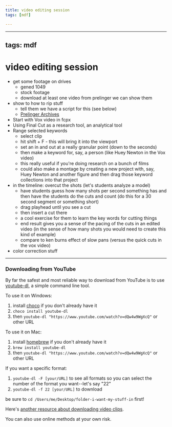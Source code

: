 ```yaml
---
title: video editing session
tags: [mdf]

---
```


---
tags: mdf
---

# video editing session 

* get some footage on drives
    * gened 1049
    * stock footage
    * download at least one video from prelinger we can show them 
* show to how to rip stuff
    * tell them we have a script for this (see below)
    * [Prelinger Archives](https://archive.org/details/prelinger)
* Start with Vox video in fcpx
* Using Final Cut as a research tool, an analytical tool
* Range selected keywords
    * select clip
    * hit shift + F - this will bring it into the viewport
    * set an in and out at a really granular point (down to the seconds)
    * then make a keyword for, say, a person (like Huey Newton in the Vox video)
    * this really useful if you're doing research on a bunch of films
    * could also make a montage by creating a new project with, say, Huey Newton and another figure and then drag those keyword collections into that project
* in the timeline: overcut the shots (let's students analyze a model)
    * have students guess how many shots per second something has and then have the students do the cuts and count (do this for a 30 second segment or something short)
    * drag playhead until you see a cut
    * then insert a cut there
    * a cool exercise for them to learn the key words for cutting things
    * end result gives you a sense of the pacing of the cuts in an edited video (in the sense of how many shots you would need to create this kind of example)
    * compare to ken burns effect of slow pans (versus the quick cuts in the vox video)
* color correction stuff


---

### Downloading from YouTube

By far the safest and most reliable way to download from YouTube is to use [youtube-dl](https://youtube-dl.org/), a simple command line tool. 

To use it on Windows:
1. install [choco](https://chocolatey.org/install) if you don't already have it
2. `choco install youtube-dl`
3. then `youtube-dl "https://www.youtube.com/watch?v=dQw4w9WgXcQ"` or other URL

To use it on Mac:
1. install [homebrew](https://brew.sh/) if you don't already have it
2. `brew install youtube-dl`
3. then `youtube-dl "https://www.youtube.com/watch?v=dQw4w9WgXcQ"` or other URL

If you want a specific format:
1. `youtube-dl -F [your/URL]` to see all formats so you can select the number of the format you want--let's say "22"
2. `youtube-dl -f 22 [your/URL]` to download

be sure to `cd /Users/me/Desktop/folder-i-want-my-stuff-in` first!

Here's [another resource about downloading video clips](http://resources.learninglab.xyz/simple/projects/SOCIOL1142/Found-and-archival-footage).

You can also use online methods at your own risk.